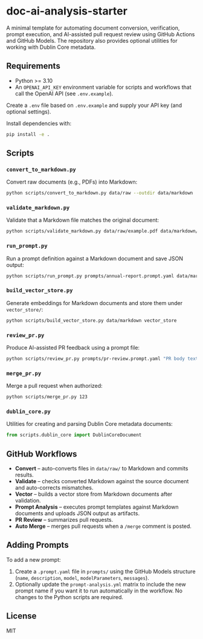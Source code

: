 # doc-ai-analysis-starter

A minimal template for automating document conversion, verification, prompt execution, and AI-assisted pull request review using GitHub Actions and GitHub Models. The repository also provides optional utilities for working with Dublin Core metadata.

## Requirements

- Python >= 3.10
- An `OPENAI_API_KEY` environment variable for scripts and workflows that call the OpenAI API (see `.env.example`).

Create a `.env` file based on `.env.example` and supply your API key (and optional settings).

Install dependencies with:

```bash
pip install -e .
```

## Scripts

### `convert_to_markdown.py`

Convert raw documents (e.g., PDFs) into Markdown:

```bash
python scripts/convert_to_markdown.py data/raw --outdir data/markdown
```

### `validate_markdown.py`

Validate that a Markdown file matches the original document:

```bash
python scripts/validate_markdown.py data/raw/example.pdf data/markdown/example.md
```

### `run_prompt.py`

Run a prompt definition against a Markdown document and save JSON output:

```bash
python scripts/run_prompt.py prompts/annual-report.prompt.yaml data/markdown/example.md --outdir outputs/annual-report
```

### `build_vector_store.py`

Generate embeddings for Markdown documents and store them under `vector_store/`:

```bash
python scripts/build_vector_store.py data/markdown vector_store
```

### `review_pr.py`

Produce AI-assisted PR feedback using a prompt file:

```bash
python scripts/review_pr.py prompts/pr-review.prompt.yaml "PR body text"
```

### `merge_pr.py`

Merge a pull request when authorized:

```bash
python scripts/merge_pr.py 123
```

### `dublin_core.py`

Utilities for creating and parsing Dublin Core metadata documents:

```python
from scripts.dublin_core import DublinCoreDocument
```

## GitHub Workflows

- **Convert** – auto-converts files in `data/raw/` to Markdown and commits results.
- **Validate** – checks converted Markdown against the source document and auto-corrects mismatches.
- **Vector** – builds a vector store from Markdown documents after validation.
- **Prompt Analysis** – executes prompt templates against Markdown documents and uploads JSON output as artifacts.
- **PR Review** – summarizes pull requests.
- **Auto Merge** – merges pull requests when a `/merge` comment is posted.

## Adding Prompts

To add a new prompt:

1. Create a `.prompt.yaml` file in `prompts/` using the GitHub Models structure (`name`, `description`, `model`, `modelParameters`, `messages`).
2. Optionally update the `prompt-analysis.yml` matrix to include the new prompt name if you want it to run automatically in the workflow.
No changes to the Python scripts are required.

## License

MIT
